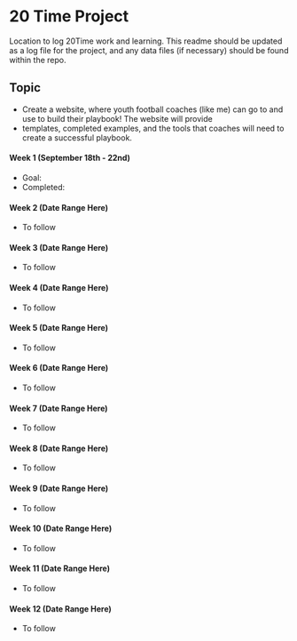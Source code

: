 # 20 Time Project
Location to log 20Time work and learning.  This readme should be updated as a log file for the project, and any data files (if necessary) should be found within the repo.  

## Topic
* Create a website,  where youth football coaches (like me) can go to and use to build their playbook! The website will provide 
* templates, completed examples, and the tools that coaches will need to create a successful playbook.

#### Week 1 (September 18th - 22nd)
* Goal: 
* Completed: 

#### Week 2 (Date Range Here)
* To follow

#### Week 3 (Date Range Here)
* To follow

#### Week 4 (Date Range Here)
* To follow

#### Week 5 (Date Range Here)
* To follow

#### Week 6 (Date Range Here)
* To follow

#### Week 7 (Date Range Here)
* To follow

#### Week 8 (Date Range Here)
* To follow

#### Week 9 (Date Range Here)
* To follow

#### Week 10 (Date Range Here)
* To follow

#### Week 11 (Date Range Here)
* To follow

#### Week 12 (Date Range Here)
* To follow
